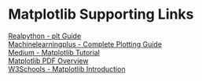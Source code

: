 # Matplotlib Supporting Links
[Realpython - plt Guide](https://realpython.com/python-matplotlib-guide/)<br/>
[Machinelearningplus - Complete Plotting Guide](https://www.machinelearningplus.com/plots/matplotlib-tutorial-complete-guide-python-plot-examples/)<br/>
[Medium - Matplotlib Tutorial](https://medium.com/edureka/python-matplotlib-tutorial-15d148a7bfee)<br/>
[Matplotlib PDF Overview](https://readthedocs.org/projects/matplotlibguide/downloads/pdf/latest/)<br/>
[W3Schools - Matplotlib Introduction](https://www.w3schools.com/python/matplotlib_intro.asp)<br/>